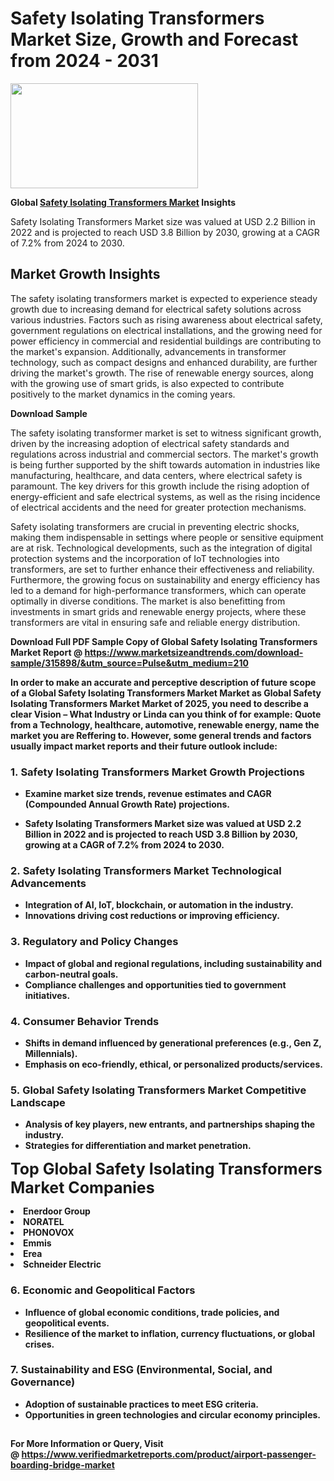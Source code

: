<H1>Safety Isolating Transformers Market Size, Growth and Forecast from 2024 - 2031</H1><img class="aligncenter size-medium wp-image-584254" src="https://thirdeyenews.in/wp-content/uploads/2024/09/Global-Market-Research-300x168.jpeg" alt="" width="300" height="168" /><p><strong>Global&nbsp;<a href="https://www.marketsizeandtrends.com/download-sample/315898/&amp;utm_source=Pulse&amp;utm_medium=210">Safety Isolating Transformers Market</a> Insights</strong></p><p>Safety Isolating Transformers Market size was valued at USD 2.2 Billion in 2022 and is projected to reach USD 3.8 Billion by 2030, growing at a CAGR of 7.2% from 2024 to 2030.</p><p><h2>Market Growth Insights</h2> <p>The safety isolating transformers market is expected to experience steady growth due to increasing demand for electrical safety solutions across various industries. Factors such as rising awareness about electrical safety, government regulations on electrical installations, and the growing need for power efficiency in commercial and residential buildings are contributing to the market's expansion. Additionally, advancements in transformer technology, such as compact designs and enhanced durability, are further driving the market's growth. The rise of renewable energy sources, along with the growing use of smart grids, is also expected to contribute positively to the market dynamics in the coming years.</p> <p><strong>Download Sample</strong></p> <p>The safety isolating transformer market is set to witness significant growth, driven by the increasing adoption of electrical safety standards and regulations across industrial and commercial sectors. The market's growth is being further supported by the shift towards automation in industries like manufacturing, healthcare, and data centers, where electrical safety is paramount. The key drivers for this growth include the rising adoption of energy-efficient and safe electrical systems, as well as the rising incidence of electrical accidents and the need for greater protection mechanisms.</p> <p>Safety isolating transformers are crucial in preventing electric shocks, making them indispensable in settings where people or sensitive equipment are at risk. Technological developments, such as the integration of digital protection systems and the incorporation of IoT technologies into transformers, are set to further enhance their effectiveness and reliability. Furthermore, the growing focus on sustainability and energy efficiency has led to a demand for high-performance transformers, which can operate optimally in diverse conditions. The market is also benefitting from investments in smart grids and renewable energy projects, where these transformers are vital in ensuring safe and reliable energy distribution.</p> <p><strong></p><p><span class=""><strong>Download Full PDF Sample Copy of Global Safety Isolating Transformers Market Report</strong> @ <a href="https://www.marketsizeandtrends.com/download-sample/315898/&amp;utm_source=Pulse&amp;utm_medium=210" target="_blank">https://www.marketsizeandtrends.com/download-sample/315898/&amp;utm_source=Pulse&amp;utm_medium=210</a></span></p><p>In order to make an accurate and perceptive description of future scope of a Global&nbsp;Safety Isolating Transformers Market Market as Global&nbsp;Safety Isolating Transformers Market Market of 2025, you need to describe a clear Vision &ndash; What Industry or Linda can you think of for example: Quote from a Technology, healthcare, automotive, renewable energy, name the market you are Reffering to. However, some general trends and factors usually impact market reports and their future outlook include:</p><h3>1.&nbsp;<strong>Safety Isolating Transformers Market Growth Projections</strong></h3><ul><li>Examine market size trends, revenue estimates and CAGR (Compounded Annual Growth Rate) projections.</li><li><p>Safety Isolating Transformers Market size was valued at USD 2.2 Billion in 2022 and is projected to reach USD 3.8 Billion by 2030, growing at a CAGR of 7.2% from 2024 to 2030.</p></li></ul><h3>2.&nbsp;<strong>Safety Isolating Transformers Market Technological Advancements</strong></h3><ul><li>Integration of AI, IoT, blockchain, or automation in the industry.</li><li>Innovations driving cost reductions or improving efficiency.</li></ul><h3>3.&nbsp;<strong>Regulatory and Policy Changes</strong></h3><ul><li>Impact of global and regional regulations, including sustainability and carbon-neutral goals.</li><li>Compliance challenges and opportunities tied to government initiatives.</li></ul><h3>4.&nbsp;<strong>Consumer Behavior Trends</strong></h3><ul><li>Shifts in demand influenced by generational preferences (e.g., Gen Z, Millennials).</li><li>Emphasis on eco-friendly, ethical, or personalized products/services.</li></ul><h3>5.&nbsp;<strong>Global Safety Isolating Transformers Market Competitive Landscape</strong></h3><ul><li>Analysis of key players, new entrants, and partnerships shaping the industry.</li><li>Strategies for differentiation and market penetration.</li></ul><p data-pm-slice="1 1 []"><span style="color: inherit; font-family: inherit; font-size: 25px;">Top Global Safety Isolating Transformers Market Companies</span></p><div class="" data-test-id=""><p><li>Enerdoor Group</li><li> NORATEL</li><li> PHONOVOX</li><li> Emmis</li><li> Erea</li><li> Schneider Electric</li></p></div><h3>6.&nbsp;<strong>Economic and Geopolitical Factors</strong></h3><ul><li>Influence of global economic conditions, trade policies, and geopolitical events.</li><li>Resilience of the market to inflation, currency fluctuations, or global crises.</li></ul><h3>7.&nbsp;<strong>Sustainability and ESG (Environmental, Social, and Governance)</strong></h3><ul><li>Adoption of sustainable practices to meet ESG criteria.</li><li>Opportunities in green technologies and circular economy principles.</li></ul><h2><strong style="font-size: 14px;">For More Information or Query, Visit @&nbsp;</strong><a style="background-color: #ffffff; font-size: 14px;" href="https://www.marketsizeandtrends.com/report/safety-isolating-transformers-market/" target="_blank">https://www.verifiedmarketreports.com/product/airport-passenger-boarding-bridge-market</a></h2>
